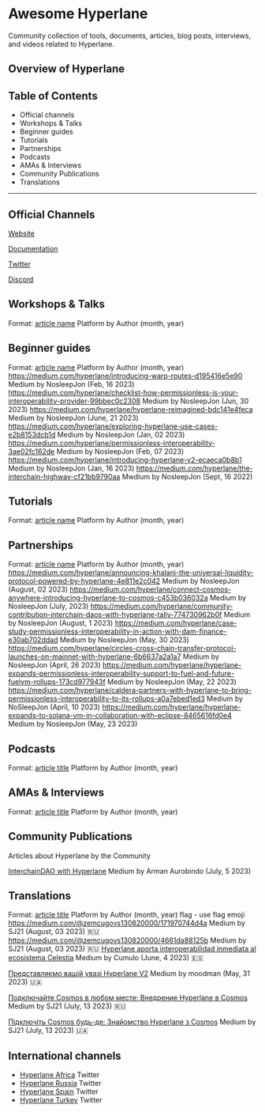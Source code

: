 # Awesome Hyperlane
Community collection of tools, documents, articles, blog posts, interviews, and videos related to Hyperlane.
## Overview of Hyperlane 

## Table of Contents 
- Official channels 
- Workshops & Talks
- Beginner guides
- Tutorials
- Partnerships
- Podcasts 
- AMAs & Interviews
- Community Publications
- Translations
--------------

## Official Channels
[Website](https://www.hyperlane.xyz/)

[Documentation](https://docs.hyperlane.xyz/)

[Twitter](https://twitter.com/Hyperlane_xyz)

[Discord](https://discord.com/invite/hyperlane)

## Workshops & Talks
Format: 
[article name](URL) Platform by Author (month, year)
## Beginner guides
Format: 
[article name](URL) Platform by Author (month, year)
https://medium.com/hyperlane/introducing-warp-routes-d195416e5e90 Medium by NosleepJon (Feb, 16 2023) 
https://medium.com/hyperlane/checklist-how-permissionless-is-your-interoperability-provider-99bbec0c2308 Medium by NosleepJon (Jun, 30 2023) 
https://medium.com/hyperlane/hyperlane-reimagined-bdc141e4feca Medium by NosleepJon (June, 21 2023)
https://medium.com/hyperlane/exploring-hyperlane-use-cases-e2b8153dcb1d Medium by NosleepJon (Jan, 02 2023) 
https://medium.com/hyperlane/permissionless-interoperability-3ae02fc162de Medium by NosleepJon (Feb, 07 2023)
https://medium.com/hyperlane/introducing-hyperlane-v2-ecaeca0b8b1 Medium by NosleepJon (Jan, 16 2023) 
https://medium.com/hyperlane/the-interchain-highway-cf21bb9790aa Mwdium by NosleepJon (Sept, 16 2022) 
## Tutorials
Format: 
[article name](URL) Platform by Author (month, year)
## Partnerships
Format: 
[article name](URL) Platform by Author (month, year)
https://medium.com/hyperlane/announcing-khalani-the-universal-liquidity-protocol-powered-by-hyperlane-4e811e2c042 Medium by NosleepJon (August, 02 2023) 
https://medium.com/hyperlane/connect-cosmos-anywhere-introducing-hyperlane-to-cosmos-c453b036032a Medium by NosleepJon (July, 2023) 
https://medium.com/hyperlane/community-contribution-interchain-daos-with-hyperlane-tally-774730962b0f Medium by NosleepJon (August, 1 2023) 
https://medium.com/hyperlane/case-study-permissionless-interoperability-in-action-with-dam-finance-e30ab702ddad Medium by NosleepJon (May, 30 2023) 
https://medium.com/hyperlane/circles-cross-chain-transfer-protocol-launches-on-mainnet-with-hyperlane-6b6637a2a1a7 Medium by NosleepJon (April, 26 2023) 
https://medium.com/hyperlane/hyperlane-expands-permissionless-interoperability-support-to-fuel-and-future-fuelvm-rollups-173cd977943f Medium by NosleepJon (May, 22 2023)
https://medium.com/hyperlane/caldera-partners-with-hyperlane-to-bring-permissionless-interoperability-to-its-rollups-a0a7ebed1ed3 Medium by NoSleepJon (April, 10 2023)
https://medium.com/hyperlane/hyperlane-expands-to-solana-vm-in-collaboration-with-eclipse-8465616fd0e4 Medium by NosleepJon (May, 23 2023) 

## Podcasts 
Format: 
[article title](URL) Platform by Author (month, year)
## AMAs & Interviews
Format: 
[article title](URL) Platform by Author (month, year)

## Community Publications
Articles about Hyperlane by the Community

[InterchainDAO with Hyperlane](https://medium.com/@armanityours/interchain-dao-with-hyperlane-adf3a2db5f6) Medium by Arman Aurobindo (July, 5 2023)

## Translations
Format: [article title](URL) Platform by Author (month, year) flag - use flag emoji 
https://medium.com/@zemcugovs130820000/171970744d4a Medium by SJ21 (August, 03 2023) 🇷🇺
https://medium.com/@zemcugovs130820000/4661da88125b Medium by SJ21 (August, 03 2023) 🇷🇺
[Hyperlane aporta interoperabilidad inmediata al ecosistema Celestia](https://medium.com/hyperlane-esp/hyperlane-aporta-interoperabilidad-inmediata-al-ecosistema-celestia-5a890d9116e8) Medium by Cumulo (June, 4 2023) 🇪🇸 

[Представляємо вашій увазі Hyperlane V2](https://link.medium.com/SvtQjSwZUBb) Medium by moodman (May, 31 2023) 🇺🇦

[Подключайте Cosmos в любом месте: Внедрение Hyperlane в Cosmos](https://medium.com/@zemcugovs130820000/8749ce03b067) Medium by SJ21 (July, 13 2023) 🇷🇺

[Підключіть Cosmos будь-де: Знайомство Hyperlane з Cosmos](https://medium.com/@zemcugovs130820000/a7f33cbf4f31) Medium by SJ21 (July, 13 2023) 🇺🇦

## International channels 
- [Hyperlane Africa](https://twitter.com/hyperlaneafrica) Twitter 
- [Hyperlane Russia](https://twitter.com/Hyperlane_Ru) Twitter
- [Hyperlane Spain](https://twitter.com/HyperlaneEsp) Twitter
- [Hyperlane Turkey](https://twitter.com/HyperlaneTurkey) Twitter
